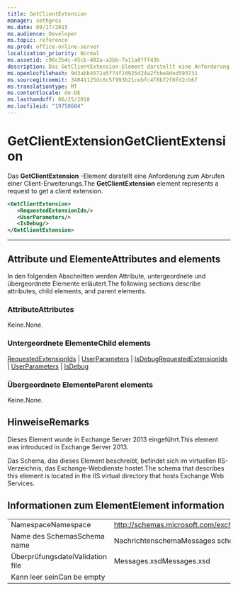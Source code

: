 ```yaml
---
title: GetClientExtension
manager: sethgros
ms.date: 09/17/2015
ms.audience: Developer
ms.topic: reference
ms.prod: office-online-server
localization_priority: Normal
ms.assetid: c96c2b4c-45cb-482a-a3bb-7a11a0fff43b
description: Das GetClientExtension-Element darstellt eine Anforderung zum Abrufen einer Client-Erweiterungs.
ms.openlocfilehash: 9d3abb4572a5f74f24925d24a2fbbe8ded593731
ms.sourcegitcommit: 34041125dc8c5f993b21cebfc4f8b72f0fd2cb6f
ms.translationtype: MT
ms.contentlocale: de-DE
ms.lasthandoff: 06/25/2018
ms.locfileid: "19758604"
---
```

# <a name="getclientextension"></a><span data-ttu-id="592be-103">GetClientExtension</span><span class="sxs-lookup"><span data-stu-id="592be-103">GetClientExtension</span></span>

<span data-ttu-id="592be-104">Das **GetClientExtension** -Element darstellt eine Anforderung zum Abrufen einer Client-Erweiterungs.</span><span class="sxs-lookup"><span data-stu-id="592be-104">The **GetClientExtension** element represents a request to get a client extension.</span></span> 
  
```XML
<GetClientExtension>
   <RequestedExtensionIds/>
   <UserParameters/>
   <IsDebug/>
</GetClientExtension>
```

 ****
## <a name="attributes-and-elements"></a><span data-ttu-id="592be-105">Attribute und Elemente</span><span class="sxs-lookup"><span data-stu-id="592be-105">Attributes and elements</span></span>

<span data-ttu-id="592be-106">In den folgenden Abschnitten werden Attribute, untergeordnete und übergeordnete Elemente erläutert.</span><span class="sxs-lookup"><span data-stu-id="592be-106">The following sections describe attributes, child elements, and parent elements.</span></span>
  
### <a name="attributes"></a><span data-ttu-id="592be-107">Attribute</span><span class="sxs-lookup"><span data-stu-id="592be-107">Attributes</span></span>

<span data-ttu-id="592be-108">Keine.</span><span class="sxs-lookup"><span data-stu-id="592be-108">None.</span></span>
  
### <a name="child-elements"></a><span data-ttu-id="592be-109">Untergeordnete Elemente</span><span class="sxs-lookup"><span data-stu-id="592be-109">Child elements</span></span>

<span data-ttu-id="592be-110">[RequestedExtensionIds](requestedextensionids.md) | [UserParameters](userparameters.md) | [IsDebug](isdebug.md)</span><span class="sxs-lookup"><span data-stu-id="592be-110">[RequestedExtensionIds](requestedextensionids.md) | [UserParameters](userparameters.md) | [IsDebug](isdebug.md)</span></span>
  
### <a name="parent-elements"></a><span data-ttu-id="592be-111">Übergeordnete Elemente</span><span class="sxs-lookup"><span data-stu-id="592be-111">Parent elements</span></span>

<span data-ttu-id="592be-112">Keine.</span><span class="sxs-lookup"><span data-stu-id="592be-112">None.</span></span>
  
## <a name="remarks"></a><span data-ttu-id="592be-113">Hinweise</span><span class="sxs-lookup"><span data-stu-id="592be-113">Remarks</span></span>

<span data-ttu-id="592be-114">Dieses Element wurde in Exchange Server 2013 eingeführt.</span><span class="sxs-lookup"><span data-stu-id="592be-114">This element was introduced in Exchange Server 2013.</span></span>
  
<span data-ttu-id="592be-115">Das Schema, das dieses Element beschreibt, befindet sich im virtuellen IIS-Verzeichnis, das Exchange-Webdienste hostet.</span><span class="sxs-lookup"><span data-stu-id="592be-115">The schema that describes this element is located in the IIS virtual directory that hosts Exchange Web Services.</span></span>
  
## <a name="element-information"></a><span data-ttu-id="592be-116">Informationen zum Element</span><span class="sxs-lookup"><span data-stu-id="592be-116">Element information</span></span>

|||
|:-----|:-----|
|<span data-ttu-id="592be-117">Namespace</span><span class="sxs-lookup"><span data-stu-id="592be-117">Namespace</span></span>  <br/> |http://schemas.microsoft.com/exchange/services/2006/messages  <br/> |
|<span data-ttu-id="592be-118">Name des Schemas</span><span class="sxs-lookup"><span data-stu-id="592be-118">Schema name</span></span>  <br/> |<span data-ttu-id="592be-119">Nachrichtenschema</span><span class="sxs-lookup"><span data-stu-id="592be-119">Messages schema</span></span>  <br/> |
|<span data-ttu-id="592be-120">Überprüfungsdatei</span><span class="sxs-lookup"><span data-stu-id="592be-120">Validation file</span></span>  <br/> |<span data-ttu-id="592be-121">Messages.xsd</span><span class="sxs-lookup"><span data-stu-id="592be-121">Messages.xsd</span></span>  <br/> |
|<span data-ttu-id="592be-122">Kann leer sein</span><span class="sxs-lookup"><span data-stu-id="592be-122">Can be empty</span></span>  <br/> ||
   


